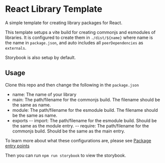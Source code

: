 # React Library Template

A simple template for creating library packages for React.

This template setups a vite build for creating commonjs and esmodules of libraries.
It is configured to create them in `./dist/${name}` where name is the name in `package.json`, and auto includes all `peerDependencies` as `externals`.

Storybook is also setup by default.

## Usage

Clone this repo and then change the following in the `package.json`

- name: The name of your library
- main: The path/filename for the commonjs build. The filename should be the same as name.
- module: The path/filename for the esmodule build. The filename should be the same as name.
- exports
  -- import: The path/filename for the esmodule build. Should be the same as the module entry.
  -- require: The path/filename for the commonjs build. Should be the same as the main entry.

To learn more about what these configurations are, please see [Package entry points](https://nodejs.org/api/packages.html#package-entry-points)

Then you can run `npm run storybook` to view the storybook.
